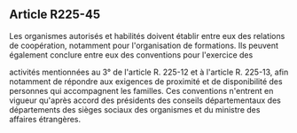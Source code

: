 ## Article R225-45

Les organismes autorisés et habilités doivent établir entre eux des relations de coopération, notamment pour
l'organisation de formations. Ils peuvent également conclure entre eux des conventions pour l'exercice des


activités mentionnées au 3° de l'article R. 225-12 et à l'article R. 225-13, afin notamment de répondre aux
exigences de proximité et de disponibilité des personnes qui accompagnent les familles. Ces conventions
n'entrent en vigueur qu'après accord des présidents des conseils départementaux des départements des sièges
sociaux des organismes et du ministre des affaires étrangères.

